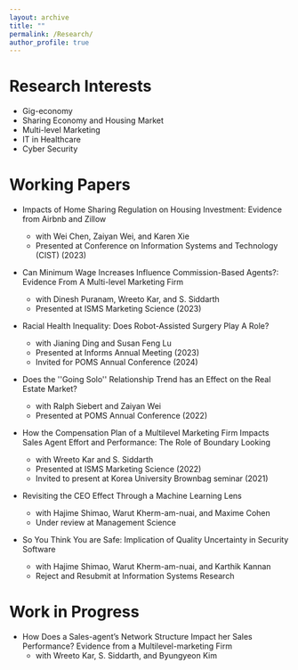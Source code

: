 ```yaml
---
layout: archive
title: ""
permalink: /Research/
author_profile: true
---
```




Research Interests 
======
* Gig-economy
* Sharing Economy and Housing Market
* Multi-level Marketing
* IT in Healthcare
* Cyber Security

Working Papers
======
* Impacts of Home Sharing Regulation on Housing Investment: Evidence from Airbnb and Zillow
  * with Wei Chen, Zaiyan Wei, and Karen Xie
  * Presented at Conference on Information Systems and Technology (CIST) (2023)

* Can Minimum Wage Increases Influence Commission-Based Agents?: Evidence From A Multi-level Marketing Firm
  * with Dinesh Puranam, Wreeto Kar, and S. Siddarth
  * Presented at ISMS Marketing Science (2023)

* Racial Health Inequality: Does Robot-Assisted Surgery Play A Role?
  * with Jianing Ding and Susan Feng Lu 
  * Presented at Informs Annual Meeting (2023)
  * Invited for POMS Annual Conference (2024)

* Does the ''Going Solo'' Relationship Trend has an Effect on the Real Estate Market?
  * with Ralph Siebert and Zaiyan Wei
  * Presented at POMS Annual Conference (2022)
    
* How the Compensation Plan of a Multilevel Marketing Firm Impacts Sales Agent Effort and Performance: The Role of Boundary Looking  
  * with Wreeto Kar and S. Siddarth
  * Presented at ISMS Marketing Science (2022)
  * Invited to present at Korea University Brownbag seminar (2021)

* Revisiting the CEO Effect Through a Machine Learning Lens
  * with Hajime Shimao, Warut Kherm-am-nuai, and Maxime Cohen
  * Under review at Management Science
 
* So You Think You are Safe: Implication of Quality Uncertainty in Security Software
  * with Hajime Shimao, Warut Kherm-am-nuai, and Karthik Kannan
  * Reject and Resubmit at Information Systems Research


Work in Progress
====== 

 
* How Does a Sales-agent’s Network Structure Impact her Sales Performance? Evidence from a Multilevel-marketing Firm  
  * with Wreeto Kar, S. Siddarth, and Byungyeon Kim
